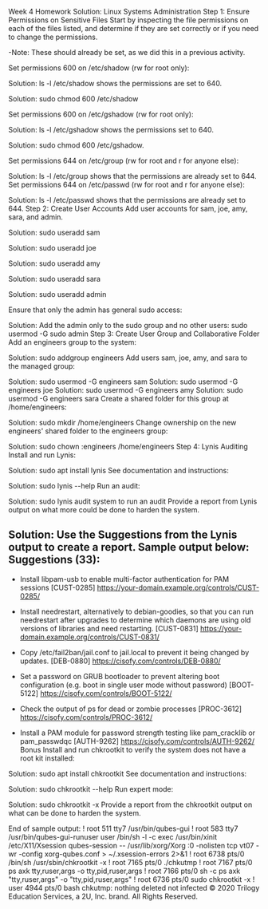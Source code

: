 Week 4 Homework Solution: Linux Systems Administration
Step 1: Ensure Permissions on Sensitive Files
Start by inspecting the file permissions on each of the files listed, and determine if they are set correctly or if you need to change the permissions.

-Note: These should already be set, as we did this in a previous activity.

Set permissions 600 on /etc/shadow (rw for root only):

Solution: ls -l /etc/shadow shows the permissions are set to 640.

Solution: sudo chmod 600 /etc/shadow

Set permissions 600 on /etc/gshadow (rw for root only):

Solution: ls -l /etc/gshadow shows the permissions set to 640.

Solution: sudo chmod 600 /etc/gshadow.

Set permissions 644 on /etc/group (rw for root and r for anyone else):

Solution: ls -l /etc/group shows that the permissions are already set to 644.
Set permissions 644 on /etc/passwd (rw for root and r for anyone else):

Solution: ls -l /etc/passwd shows that the permissions are already set to 644.
Step 2: Create User Accounts
Add user accounts for sam, joe, amy, sara, and admin.

Solution: sudo useradd sam

Solution: sudo useradd joe

Solution: sudo useradd amy

Solution: sudo useradd sara

Solution: sudo useradd admin

Ensure that only the admin has general sudo access:

Solution: Add the admin only to the sudo group and no other users:
sudo usermod -G sudo admin
Step 3: Create User Group and Collaborative Folder
Add an engineers group to the system:

Solution: sudo addgroup engineers
Add users sam, joe, amy, and sara to the managed group:

Solution: sudo usermod -G engineers sam
Solution: sudo usermod -G engineers joe
Solution: sudo usermod -G engineers amy
Solution: sudo usermod -G engineers sara
Create a shared folder for this group at /home/engineers:

Solution: sudo mkdir /home/engineers
Change ownership on the new engineers' shared folder to the engineers group:

Solution: sudo chown :engineers /home/engineers
Step 4: Lynis Auditing
Install and run Lynis:

Solution: sudo apt install lynis
See documentation and instructions:

Solution: sudo lynis --help
Run an audit:

Solution: sudo lynis audit system to run an audit
Provide a report from Lynis output on what more could be done to harden the system.

Solution: Use the Suggestions from the Lynis output to create a report. Sample output below:
  Suggestions (33):
  ----------------------------
  * Install libpam-usb to enable multi-factor authentication for PAM sessions [CUST-0285]
      https://your-domain.example.org/controls/CUST-0285/

  * Install needrestart, alternatively to debian-goodies, so that you can run needrestart after upgrades to determine which daemons are using old versions of libraries and need restarting. [CUST-0831]
      https://your-domain.example.org/controls/CUST-0831/

  * Copy /etc/fail2ban/jail.conf to jail.local to prevent it being changed by updates. [DEB-0880]
      https://cisofy.com/controls/DEB-0880/

  * Set a password on GRUB bootloader to prevent altering boot configuration (e.g. boot in single user mode without password) [BOOT-5122]
      https://cisofy.com/controls/BOOT-5122/

  * Check the output of ps for dead or zombie processes [PROC-3612]
      https://cisofy.com/controls/PROC-3612/

  * Install a PAM module for password strength testing like pam_cracklib or pam_passwdqc [AUTH-9262]
      https://cisofy.com/controls/AUTH-9262/
Bonus
Install and run chkrootkit to verify the system does not have a root kit installed:

Solution: sudo apt install chkrootkit
See documentation and instructions:

Solution: sudo chkrootkit --help
Run expert mode:

Solution: sudo chkrootkit -x
Provide a report from the chkrootkit output on what can be done to harden the system.

End of sample output:
! root          511 tty7   /usr/bin/qubes-gui
! root          583 tty7   /usr/bin/qubes-gui-runuser user /bin/sh -l -c exec /usr/bin/xinit /etc/X11/Xsession qubes-session -- /usr/lib/xorg/Xorg :0 -nolisten tcp vt07 -wr -config xorg-qubes.conf > ~/.xsession-errors 2>&1
! root         6738 pts/0  /bin/sh /usr/sbin/chkrootkit -x
! root         7165 pts/0  ./chkutmp
! root         7167 pts/0  ps axk tty,ruser,args -o tty,pid,ruser,args
! root         7166 pts/0  sh -c ps axk "tty,ruser,args" -o "tty,pid,ruser,args"
! root         6736 pts/0  sudo chkrootkit -x
! user         4944 pts/0  bash
chkutmp: nothing deleted
not infected
© 2020 Trilogy Education Services, a 2U, Inc. brand. All Rights Reserved.
